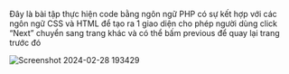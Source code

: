 Đây là bài tập thực hiện code bằng ngôn ngữ PHP có sự kết hợp với các ngôn ngữ CSS và HTML để tạo ra 1 giao diện cho phép người dùng click “Next” chuyển sang trang khác và có thể bấm previous để quay lại trang trước đó

![Screenshot 2024-02-28 193429](https://github.com/Bach2910/2024_CSE485_CongngheWeb/assets/104821540/3f51e932-cdac-4334-be5f-a5f8716d6bad)
